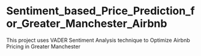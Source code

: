 # Sentiment_based_Price_Prediction_for_Greater_Manchester_Airbnb
This project uses VADER Sentiment Analysis technique to Optimize Airbnb Pricing in Greater Manchester
